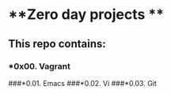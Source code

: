 # **Zero day projects **
## This repo contains:
### *0x00. Vagrant
###*0.01. Emacs
###*0.02. Vi
###*0.03. Git 
